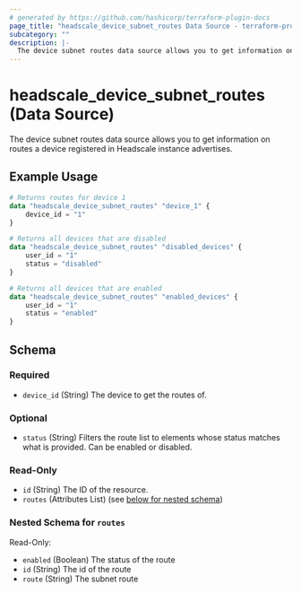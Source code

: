 ```yaml
---
# generated by https://github.com/hashicorp/terraform-plugin-docs
page_title: "headscale_device_subnet_routes Data Source - terraform-provider-headscale"
subcategory: ""
description: |-
  The device subnet routes data source allows you to get information on routes a device registered in Headscale instance advertises.
---
```


# headscale_device_subnet_routes (Data Source)

The device subnet routes data source allows you to get information on routes a device registered in Headscale instance advertises.

## Example Usage

```terraform
# Returns routes for device 1
data "headscale_device_subnet_routes" "device_1" {
    device_id = "1"
}

# Returns all devices that are disabled
data "headscale_device_subnet_routes" "disabled_devices" {
    user_id = "1"
    status = "disabled"
}

# Returns all devices that are enabled
data "headscale_device_subnet_routes" "enabled_devices" {
    user_id = "1"
    status = "enabled"
}
```

<!-- schema generated by tfplugindocs -->
## Schema

### Required

- `device_id` (String) The device to get the routes of.

### Optional

- `status` (String) Filters the route list to elements whose status matches what is provided. Can be enabled or disabled.

### Read-Only

- `id` (String) The ID of the resource.
- `routes` (Attributes List) (see [below for nested schema](#nestedatt--routes))

<a id="nestedatt--routes"></a>
### Nested Schema for `routes`

Read-Only:

- `enabled` (Boolean) The status of the route
- `id` (String) The id of the route
- `route` (String) The subnet route


